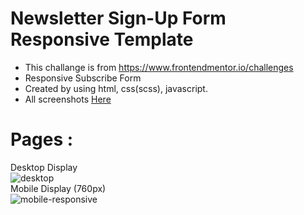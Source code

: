 # Newsletter Sign-Up Form Responsive Template 
- This challange is from https://www.frontendmentor.io/challenges
- Responsive Subscribe Form <br>
- Created by using html, css(scss), javascript.
- All screenshots <a href="https://github.com/alihogl/Newsletter-Sign-Up-Form/tree/main/assets/screenshot">Here </a>

# Pages : 
Desktop Display
<br>
![desktop](https://github.com/alihogl/Newsletter-Sign-Up-Form/assets/153857097/b51eeaa3-2c63-4db7-950c-49c4d0832a91)
<br>
Mobile Display (760px)
<br>
![mobile-responsive](https://github.com/alihogl/Newsletter-Sign-Up-Form/assets/153857097/31914eaf-07e1-41d3-9cb6-81d2a2066510)



